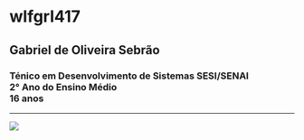 # wlfgrl417
## Gabriel de Oliveira Sebrão
### Ténico em Desenvolvimento de Sistemas SESI/SENAI <br> 2° Ano do Ensino Médio <br> 16 anos
---
[![](https://visitcount.itsvg.in/api?id=wlfgrl417&icon=0&color=5)](https://visitcount.itsvg.in)